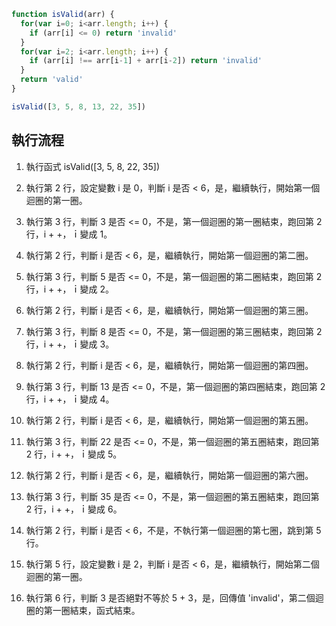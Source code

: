 ``` js
function isValid(arr) {
  for(var i=0; i<arr.length; i++) {
    if (arr[i] <= 0) return 'invalid'
  }
  for(var i=2; i<arr.length; i++) {
    if (arr[i] !== arr[i-1] + arr[i-2]) return 'invalid'
  }
  return 'valid'
}

isValid([3, 5, 8, 13, 22, 35])
```

## 執行流程

1. 執行函式 isValid([3, 5, 8, 22, 35])

2. 執行第 2 行，設定變數 i 是 0，判斷 i 是否 < 6，是，繼續執行，開始第一個迴圈的第一圈。

3. 執行第 3 行，判斷 3 是否 <= 0，不是，第一個迴圈的第一圈結束，跑回第 2 行，i + +，ｉ變成 1。

4. 執行第 2 行，判斷 i 是否 < 6，是，繼續執行，開始第一個迴圈的第二圈。

5. 執行第 3 行，判斷 5 是否 <= 0，不是，第一個迴圈的第二圈結束，跑回第 2 行，i + +，ｉ變成 2。

6. 執行第 2 行，判斷 i 是否 < 6，是，繼續執行，開始第一個迴圈的第三圈。

7. 執行第 3 行，判斷 8 是否 <= 0，不是，第一個迴圈的第三圈結束，跑回第 2 行，i + +，ｉ變成 3。

8. 執行第 2 行，判斷 i 是否 < 6，是，繼續執行，開始第一個迴圈的第四圈。

9. 執行第 3 行，判斷 13 是否 <= 0，不是，第一個迴圈的第四圈結束，跑回第 2 行，i + +，ｉ變成 4。

8. 執行第 2 行，判斷 i 是否 < 6，是，繼續執行，開始第一個迴圈的第五圈。

9. 執行第 3 行，判斷 22 是否 <= 0，不是，第一個迴圈的第五圈結束，跑回第 2 行，i + +，ｉ變成 5。

10. 執行第 2 行，判斷 i 是否 < 6，是，繼續執行，開始第一個迴圈的第六圈。

11. 執行第 3 行，判斷 35 是否 <= 0，不是，第一個迴圈的第五圈結束，跑回第 2 行，i + +，ｉ變成 6。

12. 執行第 2 行，判斷 i 是否 < 6，不是，不執行第一個迴圈的第七圈，跳到第 5 行。

13. 執行第 5 行，設定變數 i 是 2，判斷 i 是否 < 6，是，繼續執行，開始第二個迴圈的第一圈。

14. 執行第 6 行，判斷 3 是否絕對不等於 5 + 3，是，回傳值 'invalid'，第二個迴圈的第一圈結束，函式結束。


